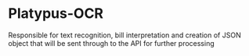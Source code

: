 Platypus-OCR
=====================

Responsible for text recognition, bill interpretation and creation of JSON object that will be sent through to the API for further processing
